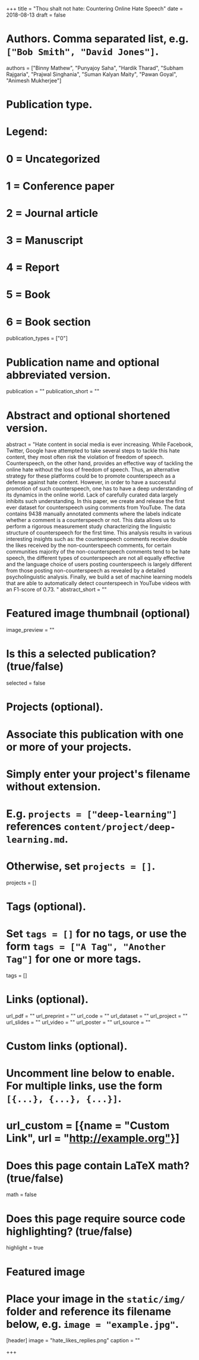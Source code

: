 +++
title = "Thou shalt not hate: Countering Online Hate Speech"
date = 2018-08-13
draft = false

# Authors. Comma separated list, e.g. `["Bob Smith", "David Jones"]`.
authors = ["Binny Mathew", "Punyajoy Saha", "Hardik Tharad", "Subham Rajgaria", "Prajwal Singhania", "Suman Kalyan Maity", "Pawan Goyal", "Animesh Mukherjee"]

# Publication type.
# Legend:
# 0 = Uncategorized
# 1 = Conference paper
# 2 = Journal article
# 3 = Manuscript
# 4 = Report
# 5 = Book
# 6 = Book section
publication_types = ["0"]

# Publication name and optional abbreviated version.
publication = ""
publication_short = ""

# Abstract and optional shortened version.
abstract = "Hate content in social media is ever increasing. While Facebook, Twitter, Google have attempted to take several steps to tackle this hate content, they most often risk the violation of freedom of speech. Counterspeech, on the other hand, provides an effective way of tackling the online hate without the loss of freedom of speech. Thus, an alternative strategy for these platforms could be to promote counterspeech as a defense against hate content. However, in order to have a successful promotion of such counterspeech, one has to have a deep understanding of its dynamics in the online world. Lack of carefully curated data largely inhibits such understanding. In this paper, we create and release the first ever dataset for counterspeech using comments from YouTube. The data contains 9438 manually annotated comments where the labels indicate whether a comment is a counterspeech or not. This data allows us to perform a rigorous measurement study characterizing the linguistic structure of counterspeech for the first time. This analysis results in various interesting insights such as: the counterspeech comments receive double the likes received by the non-counterspeech comments, for certain communities majority of the non-counterspeech comments tend to be hate speech, the different types of counterspeech are not all equally effective and the language choice of users posting counterspeech is largely different from those posting non-counterspeech as revealed by a detailed psycholinguistic analysis. Finally, we build a set of machine learning models that are able to automatically detect counterspeech in YouTube videos with an F1-score of 0.73. "
abstract_short = ""

# Featured image thumbnail (optional)
image_preview = ""

# Is this a selected publication? (true/false)
selected = false

# Projects (optional).
#   Associate this publication with one or more of your projects.
#   Simply enter your project's filename without extension.
#   E.g. `projects = ["deep-learning"]` references `content/project/deep-learning.md`.
#   Otherwise, set `projects = []`.
projects = []

# Tags (optional).
#   Set `tags = []` for no tags, or use the form `tags = ["A Tag", "Another Tag"]` for one or more tags.
tags = []

# Links (optional).
url_pdf = ""
url_preprint = ""
url_code = ""
url_dataset = ""
url_project = ""
url_slides = ""
url_video = ""
url_poster = ""
url_source = ""

# Custom links (optional).
#   Uncomment line below to enable. For multiple links, use the form `[{...}, {...}, {...}]`.
# url_custom = [{name = "Custom Link", url = "http://example.org"}]

# Does this page contain LaTeX math? (true/false)
math = false

# Does this page require source code highlighting? (true/false)
highlight = true

# Featured image
# Place your image in the `static/img/` folder and reference its filename below, e.g. `image = "example.jpg"`.
[header]
image = "hate_likes_replies.png"
caption = ""

+++
